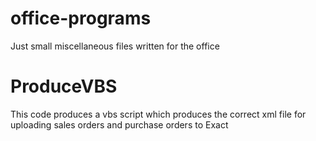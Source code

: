 # office-programs
Just small miscellaneous files written for the office
# ProduceVBS
This code produces a vbs script which produces the correct xml file for uploading sales orders and purchase orders to Exact
